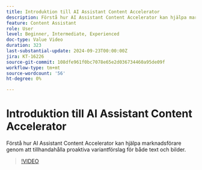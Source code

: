```yaml
---
title: Introduktion till AI Assistant Content Accelerator
description: Förstå hur AI Assistant Content Accelerator kan hjälpa marknadsförare genom att tillhandahålla proaktiva variantförslag för både text och bilder.
feature: Content Assistant
role: User
level: Beginner, Intermediate, Experienced
doc-type: Value Video
duration: 323
last-substantial-update: 2024-09-23T00:00:00Z
jira: KT-16226
source-git-commit: 108dfe961f0bc7078e65e2d036734460a95de09f
workflow-type: tm+mt
source-wordcount: '56'
ht-degree: 0%

---
```



# Introduktion till AI Assistant Content Accelerator

Förstå hur AI Assistant Content Accelerator kan hjälpa marknadsförare genom att tillhandahålla proaktiva variantförslag för både text och bilder.

>[!VIDEO](https://video.tv.adobe.com/v/3434635/?learn=on)
